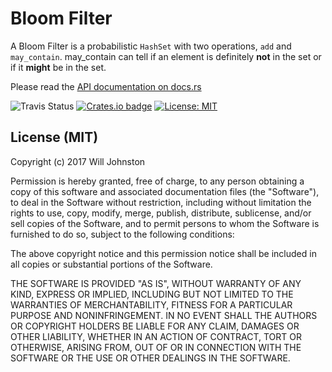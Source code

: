 # Bloom Filter
A Bloom Filter is a probabilistic `HashSet` with two operations, `add` and 
`may_contain`. may_contain can tell if an element is definitely **not** in the
set or if it **might** be in the set.

Please read the [API documentation on docs.rs](https://docs.rs/bloom-filter-wbj)

![Travis Status](https://travis-ci.org/wbjohnston/bloom-filter.svg?branch=master)
[![Crates.io badge](https://img.shields.io/crates/v/bloom-filter-wbj.svg)](https://crates.io/crates/bloom-filter-wbj)
[![License: MIT](https://img.shields.io/badge/License-MIT-yellow.svg)](https://opensource.org/licenses/MIT)


## License (MIT)
Copyright (c) 2017 Will Johnston

Permission is hereby granted, free of charge, to any person obtaining a copy
of this software and associated documentation files (the "Software"), to deal
in the Software without restriction, including without limitation the rights
to use, copy, modify, merge, publish, distribute, sublicense, and/or sell
copies of the Software, and to permit persons to whom the Software is
furnished to do so, subject to the following conditions:

The above copyright notice and this permission notice shall be included in all
copies or substantial portions of the Software.

THE SOFTWARE IS PROVIDED "AS IS", WITHOUT WARRANTY OF ANY KIND, EXPRESS OR
IMPLIED, INCLUDING BUT NOT LIMITED TO THE WARRANTIES OF MERCHANTABILITY,
FITNESS FOR A PARTICULAR PURPOSE AND NONINFRINGEMENT. IN NO EVENT SHALL THE
AUTHORS OR COPYRIGHT HOLDERS BE LIABLE FOR ANY CLAIM, DAMAGES OR OTHER
LIABILITY, WHETHER IN AN ACTION OF CONTRACT, TORT OR OTHERWISE, ARISING FROM,
OUT OF OR IN CONNECTION WITH THE SOFTWARE OR THE USE OR OTHER DEALINGS IN THE
SOFTWARE.

